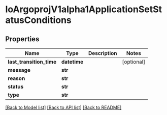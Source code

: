 # IoArgoprojV1alpha1ApplicationSetStatusConditions

## Properties
Name | Type | Description | Notes
------------ | ------------- | ------------- | -------------
**last_transition_time** | **datetime** |  | [optional] 
**message** | **str** |  | 
**reason** | **str** |  | 
**status** | **str** |  | 
**type** | **str** |  | 

[[Back to Model list]](../README.md#documentation-for-models) [[Back to API list]](../README.md#documentation-for-api-endpoints) [[Back to README]](../README.md)


